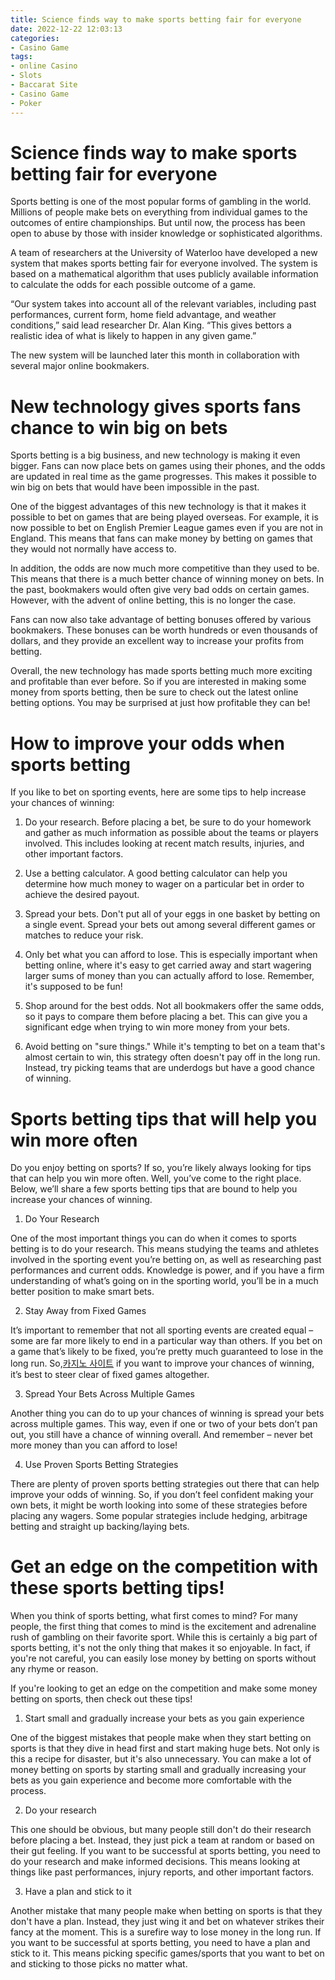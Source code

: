 ```yaml
---
title: Science finds way to make sports betting fair for everyone
date: 2022-12-22 12:03:13
categories:
- Casino Game
tags:
- online Casino
- Slots
- Baccarat Site
- Casino Game
- Poker
---
```



#  Science finds way to make sports betting fair for everyone

Sports betting is one of the most popular forms of gambling in the world. Millions of people make bets on everything from individual games to the outcomes of entire championships. But until now, the process has been open to abuse by those with insider knowledge or sophisticated algorithms.

A team of researchers at the University of Waterloo have developed a new system that makes sports betting fair for everyone involved. The system is based on a mathematical algorithm that uses publicly available information to calculate the odds for each possible outcome of a game.

“Our system takes into account all of the relevant variables, including past performances, current form, home field advantage, and weather conditions,” said lead researcher Dr. Alan King. “This gives bettors a realistic idea of what is likely to happen in any given game.”

The new system will be launched later this month in collaboration with several major online bookmakers.

#  New technology gives sports fans chance to win big on bets

Sports betting is a big business, and new technology is making it even bigger. Fans can now place bets on games using their phones, and the odds are updated in real time as the game progresses. This makes it possible to win big on bets that would have been impossible in the past.

One of the biggest advantages of this new technology is that it makes it possible to bet on games that are being played overseas. For example, it is now possible to bet on English Premier League games even if you are not in England. This means that fans can make money by betting on games that they would not normally have access to.

In addition, the odds are now much more competitive than they used to be. This means that there is a much better chance of winning money on bets. In the past, bookmakers would often give very bad odds on certain games. However, with the advent of online betting, this is no longer the case.

Fans can now also take advantage of betting bonuses offered by various bookmakers. These bonuses can be worth hundreds or even thousands of dollars, and they provide an excellent way to increase your profits from betting.

Overall, the new technology has made sports betting much more exciting and profitable than ever before. So if you are interested in making some money from sports betting, then be sure to check out the latest online betting options. You may be surprised at just how profitable they can be!

#  How to improve your odds when sports betting

If you like to bet on sporting events, here are some tips to help increase your chances of winning:

1. Do your research. Before placing a bet, be sure to do your homework and gather as much information as possible about the teams or players involved. This includes looking at recent match results, injuries, and other important factors.

2. Use a betting calculator. A good betting calculator can help you determine how much money to wager on a particular bet in order to achieve the desired payout.

3. Spread your bets. Don't put all of your eggs in one basket by betting on a single event. Spread your bets out among several different games or matches to reduce your risk.

4. Only bet what you can afford to lose. This is especially important when betting online, where it's easy to get carried away and start wagering larger sums of money than you can actually afford to lose. Remember, it's supposed to be fun!

5. Shop around for the best odds. Not all bookmakers offer the same odds, so it pays to compare them before placing a bet. This can give you a significant edge when trying to win more money from your bets.

6. Avoid betting on "sure things." While it's tempting to bet on a team that's almost certain to win, this strategy often doesn't pay off in the long run. Instead, try picking teams that are underdogs but have a good chance of winning.

#  Sports betting tips that will help you win more often

Do you enjoy betting on sports? If so, you’re likely always looking for tips that can help you win more often. Well, you’ve come to the right place. Below, we’ll share a few sports betting tips that are bound to help you increase your chances of winning.

1. Do Your Research

One of the most important things you can do when it comes to sports betting is to do your research. This means studying the teams and athletes involved in the sporting event you’re betting on, as well as researching past performances and current odds. Knowledge is power, and if you have a firm understanding of what’s going on in the sporting world, you’ll be in a much better position to make smart bets.

2. Stay Away from Fixed Games

It’s important to remember that not all sporting events are created equal – some are far more likely to end in a particular way than others. If you bet on a game that’s likely to be fixed, you’re pretty much guaranteed to lose in the long run. So,[카지노 사이트](https://choegocasino.com/) if you want to improve your chances of winning, it’s best to steer clear of fixed games altogether.

3. Spread Your Bets Across Multiple Games

Another thing you can do to up your chances of winning is spread your bets across multiple games. This way, even if one or two of your bets don’t pan out, you still have a chance of winning overall. And remember – never bet more money than you can afford to lose!

4. Use Proven Sports Betting Strategies

There are plenty of proven sports betting strategies out there that can help improve your odds of winning. So, if you don’t feel confident making your own bets, it might be worth looking into some of these strategies before placing any wagers. Some popular strategies include hedging, arbitrage betting and straight up backing/laying bets.

#  Get an edge on the competition with these sports betting tips!

When you think of sports betting, what first comes to mind? For many people, the first thing that comes to mind is the excitement and adrenaline rush of gambling on their favorite sport. While this is certainly a big part of sports betting, it's not the only thing that makes it so enjoyable. In fact, if you're not careful, you can easily lose money by betting on sports without any rhyme or reason.

If you're looking to get an edge on the competition and make some money betting on sports, then check out these tips!

1) Start small and gradually increase your bets as you gain experience

One of the biggest mistakes that people make when they start betting on sports is that they dive in head first and start making huge bets. Not only is this a recipe for disaster, but it's also unnecessary. You can make a lot of money betting on sports by starting small and gradually increasing your bets as you gain experience and become more comfortable with the process.

2) Do your research

This one should be obvious, but many people still don't do their research before placing a bet. Instead, they just pick a team at random or based on their gut feeling. If you want to be successful at sports betting, you need to do your research and make informed decisions. This means looking at things like past performances, injury reports, and other important factors.

3) Have a plan and stick to it

Another mistake that many people make when betting on sports is that they don't have a plan. Instead, they just wing it and bet on whatever strikes their fancy at the moment. This is a surefire way to lose money in the long run. If you want to be successful at sports betting, you need to have a plan and stick to it. This means picking specific games/sports that you want to bet on and sticking to those picks no matter what.